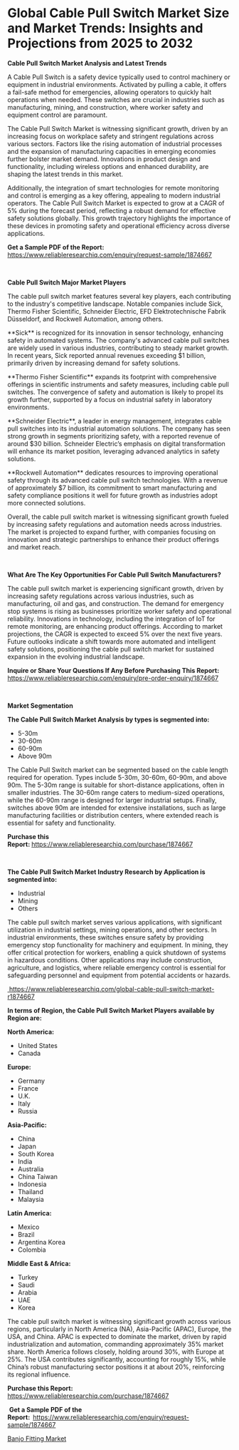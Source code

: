 <p><h1>Global Cable Pull Switch Market Size and Market Trends: Insights and Projections from 2025 to 2032</h1></p><p><strong>Cable Pull Switch Market Analysis and Latest Trends</strong></p>
<p><p>A Cable Pull Switch is a safety device typically used to control machinery or equipment in industrial environments. Activated by pulling a cable, it offers a fail-safe method for emergencies, allowing operators to quickly halt operations when needed. These switches are crucial in industries such as manufacturing, mining, and construction, where worker safety and equipment control are paramount.</p><p>The Cable Pull Switch Market is witnessing significant growth, driven by an increasing focus on workplace safety and stringent regulations across various sectors. Factors like the rising automation of industrial processes and the expansion of manufacturing capacities in emerging economies further bolster market demand. Innovations in product design and functionality, including wireless options and enhanced durability, are shaping the latest trends in this market.</p><p>Additionally, the integration of smart technologies for remote monitoring and control is emerging as a key offering, appealing to modern industrial operators. The Cable Pull Switch Market is expected to grow at a CAGR of 5% during the forecast period, reflecting a robust demand for effective safety solutions globally. This growth trajectory highlights the importance of these devices in promoting safety and operational efficiency across diverse applications.</p></p>
<p><strong>Get a Sample PDF of the Report:&nbsp;</strong> <a href="https://www.reliableresearchiq.com/enquiry/request-sample/1874667?utm_campaign=2195&utm_medium=2&utm_source=Github&utm_content=ia&utm_term=22022025&utm_id=cable-pull-switch">https://www.reliableresearchiq.com/enquiry/request-sample/1874667</a></p>
<p>&nbsp;</p>
<p><strong>Cable Pull Switch Major Market Players</strong></p>
<p><p>The cable pull switch market features several key players, each contributing to the industry's competitive landscape. Notable companies include Sick, Thermo Fisher Scientific, Schneider Electric, EFD Elektrotechnische Fabrik Düsseldorf, and Rockwell Automation, among others.</p><p>**Sick** is recognized for its innovation in sensor technology, enhancing safety in automated systems. The company's advanced cable pull switches are widely used in various industries, contributing to steady market growth. In recent years, Sick reported annual revenues exceeding $1 billion, primarily driven by increasing demand for safety solutions.</p><p>**Thermo Fisher Scientific** expands its footprint with comprehensive offerings in scientific instruments and safety measures, including cable pull switches. The convergence of safety and automation is likely to propel its growth further, supported by a focus on industrial safety in laboratory environments.</p><p>**Schneider Electric**, a leader in energy management, integrates cable pull switches into its industrial automation solutions. The company has seen strong growth in segments prioritizing safety, with a reported revenue of around $30 billion. Schneider Electric’s emphasis on digital transformation will enhance its market position, leveraging advanced analytics in safety solutions.</p><p>**Rockwell Automation** dedicates resources to improving operational safety through its advanced cable pull switch technologies. With a revenue of approximately $7 billion, its commitment to smart manufacturing and safety compliance positions it well for future growth as industries adopt more connected solutions.</p><p>Overall, the cable pull switch market is witnessing significant growth fueled by increasing safety regulations and automation needs across industries. The market is projected to expand further, with companies focusing on innovation and strategic partnerships to enhance their product offerings and market reach.</p></p>
<p>&nbsp;</p>
<p><strong>What Are The Key Opportunities For Cable Pull Switch Manufacturers?</strong></p>
<p><p>The cable pull switch market is experiencing significant growth, driven by increasing safety regulations across various industries, such as manufacturing, oil and gas, and construction. The demand for emergency stop systems is rising as businesses prioritize worker safety and operational reliability. Innovations in technology, including the integration of IoT for remote monitoring, are enhancing product offerings. According to market projections, the CAGR is expected to exceed 5% over the next five years. Future outlooks indicate a shift towards more automated and intelligent safety solutions, positioning the cable pull switch market for sustained expansion in the evolving industrial landscape.</p></p>
<p><strong>Inquire or Share Your Questions If Any Before Purchasing This Report:</strong> <a href="https://www.reliableresearchiq.com/enquiry/pre-order-enquiry/1874667?utm_campaign=2195&utm_medium=2&utm_source=Github&utm_content=ia&utm_term=22022025&utm_id=cable-pull-switch">https://www.reliableresearchiq.com/enquiry/pre-order-enquiry/1874667</a></p>
<p>&nbsp;</p>
<p><strong>Market Segmentation</strong></p>
<p><strong>The Cable Pull Switch Market Analysis by types is segmented into:</strong></p>
<p><ul><li>5-30m</li><li>30-60m</li><li>60-90m</li><li>Above 90m</li></ul></p>
<p><p>The Cable Pull Switch market can be segmented based on the cable length required for operation. Types include 5-30m, 30-60m, 60-90m, and above 90m. The 5-30m range is suitable for short-distance applications, often in smaller industries. The 30-60m range caters to medium-sized operations, while the 60-90m range is designed for larger industrial setups. Finally, switches above 90m are intended for extensive installations, such as large manufacturing facilities or distribution centers, where extended reach is essential for safety and functionality.</p></p>
<p><strong>Purchase this Report:&nbsp;</strong><a href="https://www.reliableresearchiq.com/purchase/1874667?utm_campaign=2195&utm_medium=2&utm_source=Github&utm_content=ia&utm_term=22022025&utm_id=cable-pull-switch">https://www.reliableresearchiq.com/purchase/1874667</a></p>
<p>&nbsp;</p>
<p><strong>The Cable Pull Switch Market Industry Research by Application is segmented into:</strong></p>
<p><ul><li>Industrial</li><li>Mining</li><li>Others</li></ul></p>
<p><p>The cable pull switch market serves various applications, with significant utilization in industrial settings, mining operations, and other sectors. In industrial environments, these switches ensure safety by providing emergency stop functionality for machinery and equipment. In mining, they offer critical protection for workers, enabling a quick shutdown of systems in hazardous conditions. Other applications may include construction, agriculture, and logistics, where reliable emergency control is essential for safeguarding personnel and equipment from potential accidents or hazards.</p></p>
<p><a href="https://www.reliableresearchiq.com/global-cable-pull-switch-market-r1874667?utm_campaign=2195&utm_medium=2&utm_source=Github&utm_content=ia&utm_term=22022025&utm_id=cable-pull-switch">&nbsp;https://www.reliableresearchiq.com/global-cable-pull-switch-market-r1874667</a></p>
<p><strong>In terms of Region, the Cable Pull Switch Market Players available by Region are:</strong></p>
<p>
    <p> <strong> North America: </strong>
        <ul>
            <li>United States</li>
            <li>Canada</li>
        </ul>
        </p> 
    <p> <strong> Europe: </strong>
        <ul>
            <li>Germany</li>
            <li>France</li>
            <li>U.K.</li>
            <li>Italy</li>
            <li>Russia</li>
        </ul>
        </p> 
    <p> <strong> Asia-Pacific: </strong>
        <ul>
            <li>China</li>
            <li>Japan</li>
            <li>South Korea</li>
            <li>India</li>
            <li>Australia</li>
            <li>China Taiwan</li>
            <li>Indonesia</li>
            <li>Thailand</li>
            <li>Malaysia</li>
        </ul>
        </p> 
    <p> <strong> Latin America: </strong>
        <ul>
            <li>Mexico</li>
            <li>Brazil</li>
            <li>Argentina Korea</li>
            <li>Colombia</li>
        </ul>
        </p> 
    <p> <strong> Middle East & Africa: </strong>
        <ul>
            <li>Turkey</li>
            <li>Saudi</li>
            <li>Arabia</li>
            <li>UAE</li>
            <li>Korea</li>
        </ul>
    </p>
    </p>
<p><p>The cable pull switch market is witnessing significant growth across various regions, particularly in North America (NA), Asia-Pacific (APAC), Europe, the USA, and China. APAC is expected to dominate the market, driven by rapid industrialization and automation, commanding approximately 35% market share. North America follows closely, holding around 30%, with Europe at 25%. The USA contributes significantly, accounting for roughly 15%, while China’s robust manufacturing sector positions it at about 20%, reinforcing its regional influence.</p></p>
<p><strong>Purchase this Report: </strong><a href="https://www.reliableresearchiq.com/purchase/1874667?utm_campaign=2195&utm_medium=2&utm_source=Github&utm_content=ia&utm_term=22022025&utm_id=cable-pull-switch">https://www.reliableresearchiq.com/purchase/1874667</a></p>
<p>&nbsp;<strong>Get a Sample PDF of the Report:&nbsp;&nbsp;</strong><a href="https://www.reliableresearchiq.com/enquiry/request-sample/1874667?utm_campaign=2195&utm_medium=2&utm_source=Github&utm_content=ia&utm_term=22022025&utm_id=cable-pull-switch">https://www.reliableresearchiq.com/enquiry/request-sample/1874667</a></p>
<p><strong></strong></p>
<p><p><a href="https://github.com/edacruz6/Market-Research-Report-List-1/blob/main/banjo-fitting-market.md?utm_campaign=2195&utm_medium=2&utm_source=Github&utm_content=ia&utm_term=22022025&utm_id=cable-pull-switch">Banjo Fitting Market</a></p></p>